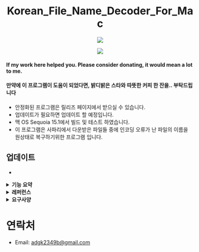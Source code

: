 <h1 align="center">Korean_File_Name_Decoder_For_Mac </h1>

<p align="center">
    <a href="https://github.com/adgk2349/Korean_File_Name_Decoder_For_Mac">
        <img src="https://img.shields.io/badge/Korean_Safari_Downloads_Decoder-1.0.0-skyblue"/></a>
</p>

<p align="center">
    <a href="https://paypal.me/run1213">
        <img src="https://img.shields.io/badge/-Buy%20me%20a%20coffee-orange.svg"></a>
</p>

#### If my work here helped you. Please consider donating, it would mean a lot to me.
#### 만약에 이 프로그램이 도움이 되었다면, 밝디밝은 스타와 따뜻한 커피 한 잔을.. 부탁드립니다

- 안정화된 프로그램은 릴리즈 페이지에서 받으실 수 있습니다.
- 업데이트가 필요하면 업데이트 할 예정입니다.
- 맥 OS Sequoia 15.1에서 빌드 및 테스트 하였습니다.
- 이 프로그램은 사파리에서 다운받은 파일들 중에 인코딩 오류가 난 파일의 이름을 원상태로 복구하기위한 프로그램 입니다.

## 업데이트
- 
<details>
<summary><strong> 기능 요약 </strong></summary>
<br>

> ### 주요 기능

| 특징                                  | 상태    |
| :----------------------------------- | ------ |
| 이름 복구 기능                           | ✅    |
| 다중 파일 선택 가능                       | ✅    |
</details>

<details>
<summary><strong> 레퍼런스 </strong></summary>
<br>

- [About PyInstaller Errors]<https://stackoverflow.com/questions/69348567/pyinstaller-tkdnd-tkinterdnd2-unable-to-load-tkdnd-library-when-launching-fr>.
- [Python]<https://www.python.org>.

</details>

<details>
<summary><strong> 요구사양 </strong></summary>
<br>

- 맥 OS (테스트 버전 15.1)
- Intel 호환 맥 또는 Apple Silicon 호환 맥 

</details>

# 연락처

- Email: adgk2349b@gmail.com
